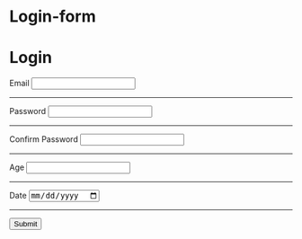 # Login-form

<!DOCTYPE html>
<html lang="en">
  <head>
    <meta charset="UTF-8" />
    <meta http-equiv="X-UA-Compatible" content="IE=edge" />
    <meta name="viewport" content="width=device-width, initial-scale=1.0" />
    <title>Document</title>
  </head>
  <body>
    <h1>Login</h1>
    <form>
      <div>
        <label>Email</label>
        <input type="email" />
      </div>
      <hr />
      <div>
        <label>Password</label>
        <input type="password" />
      </div>
      <hr />
      <div>
        <label>Confirm <span>Password</span></label>
        <input type="password" />
      </div>
      <hr />
      <div>
        <label>Age</label>
        <input type="number" />
      </div>
      <hr />
      <div>
        <label>Date</label>
        <input type="date" />
      </div>
      <hr />
      <button>Submit</button>
    </form>
  </body>
</html>
